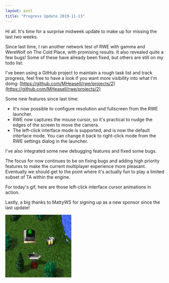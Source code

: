 ```yaml
---
layout: post
title: "Progress Update 2019-11-13"
---
```

Hi all. It's time for a surprise midweek update to make up for missing the last two weeks.

Since last time, I ran another network test of RWE with gamma and WereWolf on The Cold Place, with promising results. It also revealed quite a few bugs! Some of these have already been fixed, but others are still on my todo list.

I've been using a GitHub project to maintain a rough task list and track progress, feel free to have a look if you want more visibility into what I'm doing: [https://github.com/MHeasell/rwe/projects/2](https://github.com/MHeasell/rwe/projects/2)

Some new features since last time:
- It's now possible to configure resolution and fullscreen from the RWE launcher.
- RWE now captures the mouse cursor, so it's practical to nudge the edges of the screen to move the camera.
- The left-click interface mode is supported, and is now the default interface mode. You can change it back to right-click mode from the RWE settings dialog in the launcher.

I've also integrated some new debugging features and fixed some bugs.

The focus for now continues to be on fixing bugs and adding high priority features to make the current multiplayer experience more pleasant. Eventually we should get to the point where it's actually fun to play a limited subset of TA within the engine.

For today's gif, here are those left-click interface cursor animations in action.

Lastly, a big thanks to MattyWS for signing up as a new sponsor since the last update!

![2019-11-13-progress](/pics/progress-2019-11-13.gif)
